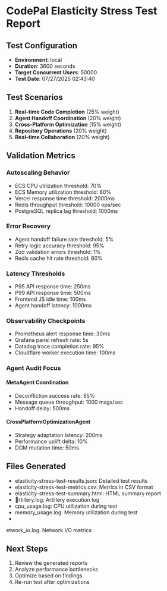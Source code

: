 ﻿# CodePal Elasticity Stress Test Report

## Test Configuration
- **Environment**: local
- **Duration**: 3600 seconds
- **Target Concurrent Users**: 50000
- **Test Date**: 07/27/2025 02:43:40

## Test Scenarios
1. **Real-time Code Completion** (25% weight)
2. **Agent Handoff Coordination** (20% weight)
3. **Cross-Platform Optimization** (15% weight)
4. **Repository Operations** (20% weight)
5. **Real-time Collaboration** (20% weight)

## Validation Metrics

### Autoscaling Behavior
- ECS CPU utilization threshold: 70%
- ECS Memory utilization threshold: 80%
- Vercel response time threshold: 2000ms
- Redis throughput threshold: 10000 ops/sec
- PostgreSQL replica lag threshold: 1000ms

### Error Recovery
- Agent handoff failure rate threshold: 5%
- Retry logic accuracy threshold: 95%
- Zod validation errors threshold: 1%
- Redis cache hit rate threshold: 80%

### Latency Thresholds
- P95 API response time: 250ms
- P99 API response time: 500ms
- Frontend JS idle time: 100ms
- Agent handoff latency: 1000ms

### Observability Checkpoints
- Prometheus alert response time: 30ms
- Grafana panel refresh rate: 5s
- Datadog trace completion rate: 95%
- Cloudflare worker execution time: 100ms

### Agent Audit Focus
#### MetaAgent Coordination
- Deconfliction success rate: 95%
- Message queue throughput: 1000 msgs/sec
- Handoff delay: 500ms

#### CrossPlatformOptimizationAgent
- Strategy adaptation latency: 200ms
- Performance uplift delta: 10%
- DOM mutation time: 50ms

## Files Generated
- elasticity-stress-test-results.json: Detailed test results
- elasticity-stress-test-metrics.csv: Metrics in CSV format
- elasticity-stress-test-summary.html: HTML summary report
- rtillery.log: Artillery execution log
- cpu_usage.log: CPU utilization during test
- memory_usage.log: Memory utilization during test
- 
etwork_io.log: Network I/O metrics

## Next Steps
1. Review the generated reports
2. Analyze performance bottlenecks
3. Optimize based on findings
4. Re-run test after optimizations
